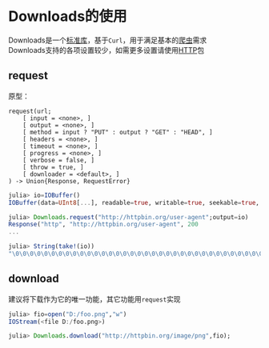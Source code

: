 # Downloads的使用
Downloads是一个[标准库](stdlib.md)，基于`Curl`，用于满足基本的[爬虫](../knowledge/spider.md)需求\
Downloads支持的各项设置较少，如需更多设置请使用[HTTP](http.md)包

## request
原型：
```plain
request(url;
	[ input = <none>, ]
	[ output = <none>, ]
	[ method = input ? "PUT" : output ? "GET" : "HEAD", ]
	[ headers = <none>, ]
	[ timeout = <none>, ]
	[ progress = <none>, ]
	[ verbose = false, ]
	[ throw = true, ]
	[ downloader = <default>, ]
) -> Union{Response, RequestError}
```

```jl
julia> io=IOBuffer()
IOBuffer(data=UInt8[...], readable=true, writable=true, seekable=true, append=false, size=0, maxsize=Inf, ptr=1, mark=-1)

julia> Downloads.request("http://httpbin.org/user-agent";output=io)
Response("http", "http://httpbin.org/user-agent", 200
...

julia> String(take!(io))
"\0\0\0\0\0\0\0\0\0\0\0\0\0\0\0\0\0\0\0\0\0\0\0\0\0\0\0\0\0\0\0\0\0\0\0\0\0\0\0\0\0\0\0\0\0\0\0\0\0\0\0\0\0\0\0\0\0\0\0\0\0\0\0\0\0\0\0\0\0\0\0\0\0\0\0\0\0\0\0\0\0\0\0\0\0\0\0\0{\n  \"user-agent\": \"curl/7.73.0 julia/1.6\"\n}\n"
```

## download
建议将下载作为它的唯一功能，其它功能用`request`实现
```jl
julia> fio=open("D:/foo.png","w")
IOStream(<file D:/foo.png>)

julia> Downloads.download("http://httpbin.org/image/png",fio);
```
